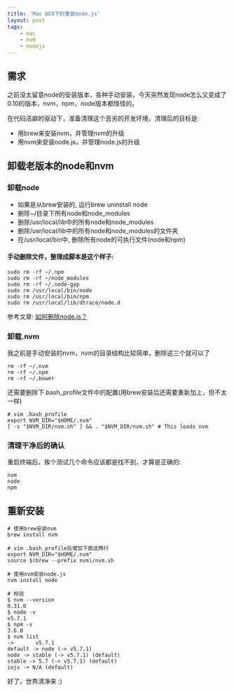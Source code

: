 ```yaml
---
title: 'Mac OSX下的重装node.js'
layout: post
tags:
    - mac
    - nvm
    - nodejs
---
```


## 需求
之前没太留意node的安装版本，各种手动安装，今天突然发现node怎么又变成了0.10的版本，nvm，npm，node版本都怪怪的。

在代码洁癖的驱动下，准备清理这个恶劣的开发环境，清理后的目标是:

* 用brew来安装nvm，并管理nvm的升级
* 用nvm来安装node.js，并管理node.js的升级

## 卸载老版本的node和nvm

### 卸载node

* 如果是从brew安装的, 运行brew uninstall node
* 删除~/目录下所有node和node_modules
* 删除/usr/local/lib中的所有node和node_modules
* 删除/usr/local/lib中的所有node和node_modules的文件夹
* 在/usr/local/bin中, 删除所有node的可执行文件(node和npm)

#### 手动删除文件，整理成脚本是这个样子:
```
sudo rm -rf ~/.npm
sudo rm -rf ~/node_modules
sudo rm -rf ~/.node-gyp
sudo rm /usr/local/bin/node
sudo rm /usr/local/bin/npm
sudo rm /usr/local/lib/dtrace/node.d
```

参考文章: [如何删除node.js？](https://www.zhihu.com/question/27389115/answer/36434788)


### 卸载.nvm
我之前是手动安装的nvm，nvm的目录结构比较简单，删除这三个就可以了

```
rm -rf ~/.nvm
rm -rf ~/.npm
rm -rf ~/.bower
```

还需要删除下.bash_profile文件中的配置(用brew安装后还需要重新加上，但不太一样)

```
# vim .bash_profile
export NVM_DIR="$HOME/.nvm"
[ -s "$NVM_DIR/nvm.sh" ] && . "$NVM_DIR/nvm.sh" # This loads nvm
```

### 清理干净后的确认
重启终端后，挨个测试几个命令应该都是找不到，才算是正确的:


```
nvm
node
npm
```

## 重新安装
```
# 使用brew安装nvm
brew install nvm

# vim .bash_profile后增加下面这两行
export NVM_DIR="$HOME/.nvm"
source $(brew --prefix nvm)/nvm.sh

# 使用nvm安装node.js
nvm install node

# 校验
$ nvm --version
0.31.0
$ node -v
v5.7.1
$ npm -v
3.6.0
$ nvm list
->       v5.7.1
default -> node (-> v5.7.1)
node -> stable (-> v5.7.1) (default)
stable -> 5.7 (-> v5.7.1) (default)
iojs -> N/A (default)

```


好了，世界清净来 :)